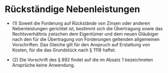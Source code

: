 # Rückständige Nebenleistungen

- (1) Soweit die Forderung auf Rückstände von Zinsen oder anderen Nebenleistungen gerichtet ist, bestimmt sich die Übertragung sowie das Rechtsverhältnis zwischen dem Eigentümer und dem neuen Gläubiger nach den für die Übertragung von Forderungen geltenden allgemeinen Vorschriften. Das Gleiche gilt für den Anspruch auf Erstattung von Kosten, für die das Grundstück nach § 1118 haftet.

- (2) Die Vorschrift des § 892 findet auf die im Absatz 1 bezeichneten Ansprüche keine Anwendung.

